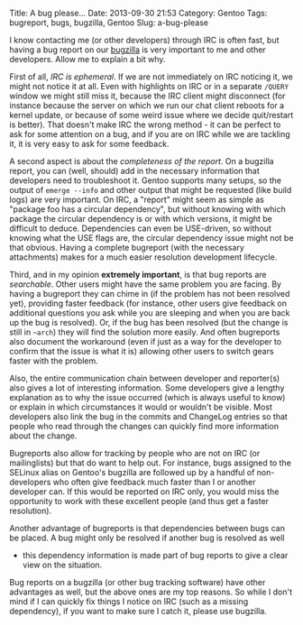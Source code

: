 Title: A bug please...
Date: 2013-09-30 21:53
Category: Gentoo
Tags: bugreport, bugs, bugzilla, Gentoo
Slug: a-bug-please

I know contacting me (or other developers) through IRC is often fast,
but having a bug report on our [bugzilla](https://bugs.gentoo.org) is
very important to me and other developers. Allow me to explain a bit
why.

First of all, *IRC is ephemeral*. If we are not immediately on IRC
noticing it, we might not notice it at all. Even with highlights on IRC
or in a separate `/QUERY` window we might still miss it, because the IRC
client might disconnect (for instance because the server on which we run
our chat client reboots for a kernel update, or because of some weird
issue where we decide quit/restart is better). That doesn't make IRC the
wrong method - it can be perfect to ask for some attention on a bug, and
if you are on IRC while we are tackling it, it is very easy to ask for
some feedback.

A second aspect is about the *completeness of the report*. On a bugzilla
report, you can (well, should) add in the necessary information that
developers need to troubleshoot it. Gentoo supports many setups, so the
output of `emerge --info` and other output that might be requested (like
build logs) are very important. On IRC, a "report" might seem as simple
as "package foo has a circular dependency", but without knowing with
which package the circular dependency is or with which versions, it
might be difficult to deduce. Dependencies can even be USE-driven, so
without knowing what the USE flags are, the circular dependency issue
might not be that obvious. Having a complete bugreport (with the
necessary attachments) makes for a much easier resolution development
lifecycle.

Third, and in my opinion **extremely important**, is that bug reports
are *searchable*. Other users might have the same problem you are
facing. By having a bugreport they can chime in (if the problem has not
been resolved yet), providing faster feedback (for instance, other users
give feedback on additional questions you ask while you are sleeping and
when you are back up the bug is resolved). Or, if the bug has been
resolved (but the change is still in `~arch`) they will find the
solution more easily. And often bugreports also document the workaround
(even if just as a way for the developer to confirm that the issue is
what it is) allowing other users to switch gears faster with the
problem.

Also, the entire communication chain between developer and reporter(s)
also gives a lot of interesting information. Some developers give a
lengthy explanation as to why the issue occurred (which is always useful
to know) or explain in which circumstances it would or wouldn't be
visible. Most developers also link the bug in the commits and ChangeLog
entries so that people who read through the changes can quickly find
more information about the change.

Bugreports also allow for tracking by people who are not on IRC (or
mailinglists) but that do want to help out. For instance, bugs assigned
to the SELinux alias on Gentoo's bugzilla are followed up by a handful
of non-developers who often give feedback much faster than I or another
developer can. If this would be reported on IRC only, you would miss the
opportunity to work with these excellent people (and thus get a faster
resolution).

Another advantage of bugreports is that dependencies between bugs can be
placed. A bug might only be resolved if another bug is resolved as well
- this dependency information is made part of bug reports to give a
clear view on the situation.

Bug reports on a bugzilla (or other bug tracking software) have other
advantages as well, but the above ones are my top reasons. So while I
don't mind if I can quickly fix things I notice on IRC (such as a
missing dependency), if you want to make sure I catch it, please use
bugzilla.
